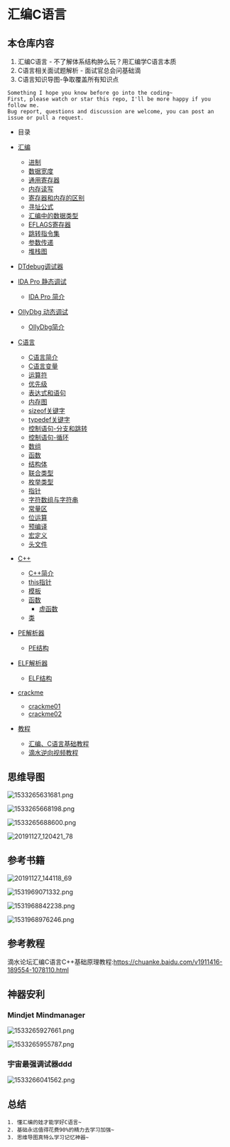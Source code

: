 # 汇编C语言

## 本仓库内容

1. 汇编C语言 - 不了解体系结构肿么玩？用汇编学C语言本质
2. C语言相关面试题解析 - 面试官总会问基础滴
3. C语言知识导图-争取覆盖所有知识点

```
Something I hope you know before go into the coding~
First, please watch or star this repo, I'll be more happy if you follow me.
Bug report, questions and discussion are welcome, you can post an issue or pull a request.
```



* 目录

* [汇编](docs/汇编.md)
    * [进制](docs/汇编/进制.md)
    * [数据宽度](docs/汇编/数据宽度.md)
    * [通用寄存器](docs/汇编/通用寄存器.md)
    * [内存读写](docs/汇编/内存读写.md)
    * [寄存器和内存的区别](docs/汇编/寄存器和内存的区别.md)
    * [寻址公式](docs/汇编/寻址公式.md)
    * [汇编中的数据类型](docs/汇编/汇编中的数据类型.md)
    * [EFLAGS寄存器](docs/汇编/EFLAGS寄存器.md)
    * [跳转指令集](docs/汇编/跳转指令集.md)
    * [参数传递](docs/汇编/参数传递.md)
    * [堆栈图](docs/汇编/堆栈图.md)
* [DTdebug调试器](docs/DTdebug调试器.md)
* [IDA Pro 静态调试](docs/IDAPro.md)
    * [IDA Pro 简介](docs/IDAPro/IDAPro简介.md)
* [OllyDbg 动态调试](docs/OllyDbg.md)
    * [OllyDbg简介](docs/OllyDbg/OllyDbg简介.md)
* [C语言](docs/C语言.md)
    * [C语言简介](docs/C语言/C语言简介.md)
    * [C语言变量](docs/C语言/C语言变量.md)
    * [运算符](docs/C语言/运算符.md)
    * [优先级](docs/C语言/优先级.md)
    * [表达式和语句](docs/C语言/表达式和语句.md)
    * [内存图](docs/C语言/内存图.md)
    * [sizeof关键字](docs/C语言/sizeof关键字.md)
    * [typedef关键字](docs/C语言/typedef关键字.md)
    * [控制语句-分支和跳转](docs/C语言/控制语句-分支和跳转.md)
    * [控制语句-循环](docs/C语言/控制语句-循环.md)
    * [数组](docs/C语言/数组.md)
    * [函数](docs/C语言/函数.md)
    * [结构体](docs/C语言/结构体.md)
    * [联合类型](docs/C语言/联合类型.md)
    * [枚举类型](docs/C语言/枚举类型.md)
    * [指针](docs/C语言/指针.md)
    * [字符数组与字符串](docs/C语言/字符数组与字符串.md)
    * [常量区](docs/C语言/常量区.md)
    * [位运算](docs/C语言/位运算.md)
    * [预编译](docs/C语言/预编译.md)
    * [宏定义](docs/C语言/宏定义.md)
    * [头文件](docs/C语言/头文件头文件.md)
* [C++](docs/C++.md)
    * [C++简介](docs/C++/C++简介.md)
    * [this指针](docs/C++/this指针.md)
    * [模板](docs/C++/模板.md)
    * [函数](docs/C++/函数.md)
        * [虚函数](docs/C++/函数/虚函数.md)
    * [类](docs/C++/类.md)
* [PE解析器](docs/PE解析器.md)
    * [PE结构](docs/PE解析器/PE结构.md)
* [ELF解析器](docs/ELF解析器.md)
    * [ELF结构](docs/ELF解析器/ELF结构.md)
* [crackme](crackme/crackme.md)
    * [crackme01](crackme/crackme01/crackme01.md)
    * [crackme02](crackme/crackme02/crackme02.md)
* [教程](docs/教程.md)
    * [汇编、C语言基础教程](docs/教程/汇编、C语言基础教程.md)
    * [滴水逆向视频教程](docs/教程/滴水逆向视频教程.md)


## 思维导图

![1533265631681.png](image/1533265631681.png)

![1533265668198.png](image/1533265668198.png)

![1533265688600.png](image/1533265688600.png)

![20191127_120421_78](image/20191127_120421_78.png)

## 参考书籍

![20191127_144118_69](image/20191127_144118_69.png) 

![1531969071332.png](image/1531969071332.png)

![1531968842238.png](image/1531968842238.png)

![1531968976246.png](image/1531968976246.png)

## 参考教程

滴水论坛汇编C语言C++基础原理教程:<https://chuanke.baidu.com/v1911416-189554-1078110.html>

## 神器安利

### Mindjet Mindmanager

![1533265927661.png](image/1533265927661.png)

![1533265955787.png](image/1533265955787.png)

### 宇宙最强调试器ddd

![1533266041562.png](image/1533266041562.png)

## 总结

```
1. 懂汇编的娃才能学好C语言~
2. 基础永远值得花费90%的精力去学习加强~
3. 思维导图真特么学习记忆神器~
```
